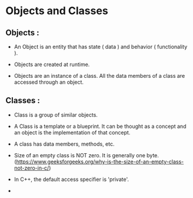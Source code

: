 # Objects and Classes


## Objects :

- An Object is an entity that has state ( data ) and behavior ( functionality ).

- Objects are created at runtime.

- Objects are an instance of a class. All the data members of a class are accessed through an object.

## Classes :

- Class is a group of similar objects.

- A Class is a template or a blueprint. It can be thought as a concept and an object is the implementation of that concept.

- A class has data members, methods, etc.

- Size of an empty class is NOT zero. It is generally one byte. (https://www.geeksforgeeks.org/why-is-the-size-of-an-empty-class-not-zero-in-c/)

- In C++, the default access specifier is 'private'.

-